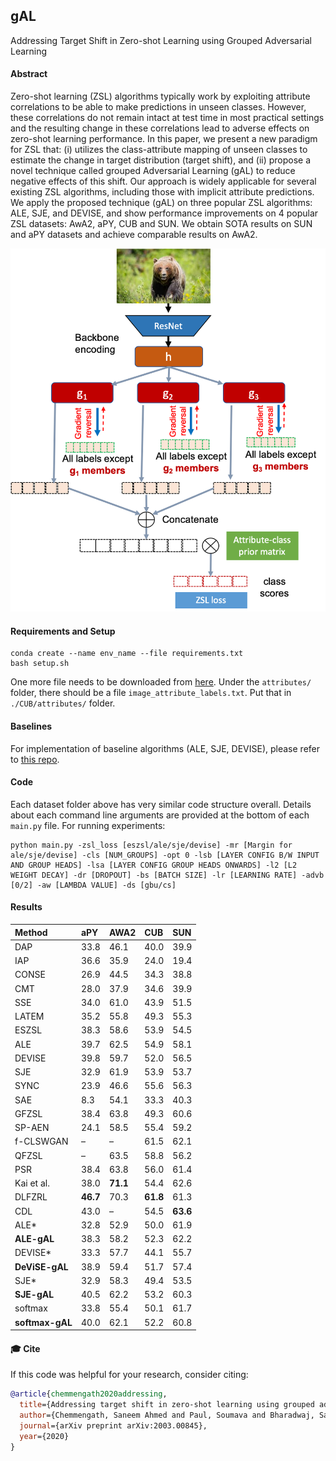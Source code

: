 ## gAL

Addressing Target Shift in Zero-shot Learning using Grouped Adversarial Learning

#### Abstract

Zero-shot learning (ZSL) algorithms typically work by exploiting attribute correlations to be able to make predictions in unseen classes. However, these correlations do not remain intact at test time in most practical settings and the resulting change in these correlations lead to adverse effects on zero-shot learning performance. In this paper, we present a new paradigm for ZSL that: (i) utilizes the class-attribute mapping of unseen classes to estimate the change in target distribution (target shift), and (ii) propose a novel technique called grouped Adversarial Learning (gAL) to reduce negative effects of this shift. Our approach is widely applicable for several existing ZSL algorithms, including those with implicit attribute predictions. We apply the proposed technique (gAL) on three popular ZSL algorithms: ALE, SJE, and DEVISE, and show performance improvements on 4 popular ZSL datasets: AwA2, aPY, CUB and SUN. We obtain SOTA results on SUN and aPY datasets and achieve comparable results on AwA2.

![alt text](proposed.png)

#### Requirements and Setup

```
conda create --name env_name --file requirements.txt
bash setup.sh
```

One more file needs to be downloaded from [here](http://www.vision.caltech.edu/visipedia-data/CUB-200-2011/CUB_200_2011.tgz). Under the `attributes/` folder, there should be a file `image_attribute_labels.txt`. Put that in `./CUB/attributes/` folder.

#### Baselines

For implementation of baseline algorithms (ALE, SJE, DEVISE), please refer to [this repo](https://github.com/mvp18/Popular-ZSL-Algorithms).

#### Code

Each dataset folder above has very similar code structure overall. Details about each command line arguments are provided at the bottom of each `main.py` file. For running experiments:

```
python main.py -zsl_loss [eszsl/ale/sje/devise] -mr [Margin for ale/sje/devise] -cls [NUM_GROUPS] -opt 0 -lsb [LAYER CONFIG B/W INPUT AND GROUP HEADS] -lsa [LAYER CONFIG GROUP HEADS ONWARDS] -l2 [L2 WEIGHT DECAY] -dr [DROPOUT] -bs [BATCH SIZE] -lr [LEARNING RATE] -advb [0/2] -aw [LAMBDA VALUE] -ds [gbu/cs]
```

#### Results

|**Method**|**aPY**|**AWA2**|**CUB**|**SUN**|
|:--|:------|:-------|:------|:------|
|DAP|33.8|46.1|40.0|39.9|
|IAP|36.6|35.9|24.0|19.4|
|CONSE|26.9|44.5|34.3|38.8|
|CMT|28.0|37.9|34.6|39.9|
|SSE|34.0|61.0|43.9|51.5|
|LATEM|35.2|55.8|49.3|55.3|
|ESZSL|38.3|58.6|53.9|54.5|
|ALE|39.7|62.5|54.9|58.1|
|DEVISE|39.8|59.7|52.0|56.5|
|SJE|32.9|61.9|53.9|53.7|
|SYNC|23.9|46.6|55.6|56.3|
|SAE|8.3|54.1|33.3|40.3|
|GFZSL|38.4|63.8|49.3|60.6|
|SP-AEN|24.1|58.5|55.4|59.2|
|f-CLSWGAN|–|–|61.5|62.1|
|QFZSL|–|63.5|58.8|56.2|
|PSR|38.4|63.8|56.0|61.4|
|Kai et al.|38.0|**71.1**|54.4|62.6|
|DLFZRL|**46.7**|70.3|**61.8**|61.3|
|CDL|43.0|–|54.5|**63.6**|
|ALE*|32.8|52.9|50.0|61.9|
|**ALE-gAL**|38.3|58.2|52.3|62.2|
|DEVISE*|33.3|57.7|44.1|55.7|
|**DeViSE-gAL**|38.9|59.4|51.7|57.4|
|SJE*|32.9|58.3|49.4|53.5|
|**SJE-gAL**|40.5|62.2|53.2|60.3|
|softmax|33.8|55.4|50.1|61.7|
|**softmax-gAL**|40.0|62.1|52.2|60.8|

#### 🎓 Cite

If this code was helpful for your research, consider citing:

```bibtex
@article{chemmengath2020addressing,
  title={Addressing target shift in zero-shot learning using grouped adversarial learning},
  author={Chemmengath, Saneem Ahmed and Paul, Soumava and Bharadwaj, Samarth and Samanta, Suranjana and Sankaranarayanan, Karthik},
  journal={arXiv preprint arXiv:2003.00845},
  year={2020}
}
```

